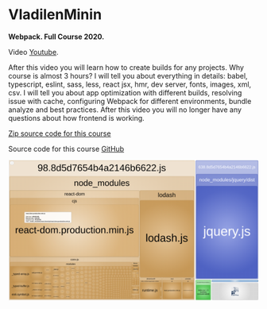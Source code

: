 # VladilenMinin
**Webpack. Full Course 2020.**

Video [Youtube](https://www.youtube.com/watch?v=eSaF8NXeNsA).

After this video you will learn how to create builds for any projects.
Why course is almost 3 hours? I will tell you about everything in details: babel, typescript, eslint, sass, less, react jsx, hmr, dev server, fonts, images, xml, csv. I will tell you about app optimization with different builds, resolving issue with cache, configuring Webpack for different environments, bundle analyze and best practices.
After this video you will no longer have any questions about how frontend is working.

[Zip source code for this course](minin/webpack-2020-master.zip)

Source code for this course [GitHub](https://github.com/vladilenm/webpack-2020)

![treemap](minin/treemap.png)
